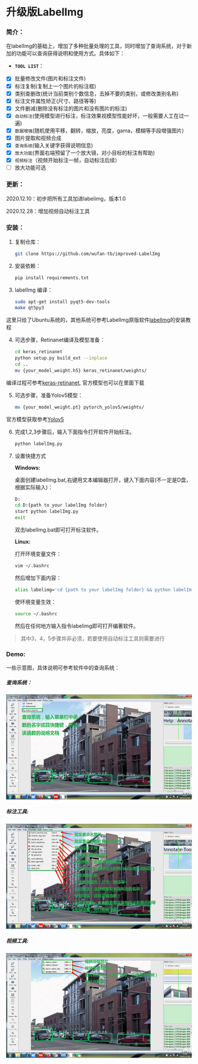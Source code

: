 # 升级版LabelImg



### 简介：

在labelImg的基础上，增加了多种批量处理的工具，同时增加了查询系统，对于新加的功能可以查询获得说明和使用方式。具体如下：

- **`TOOL LIST`**：
- [x] 批量修改文件(图片和标注文件)
- [x] 标注复制(复制上一个图片的标注框)
- [x] 类别查删改(统计当前类别个数信息，去掉不要的类别，或修改类别名称)
- [x] 标注文件属性矫正(尺寸、路径等等)
- [x] 文件删减(删除没有标注的图片和没有图片的标注)
- [x] `自动标注`(使用模型进行标注，标注效果视模型性能好坏，一般需要人工在过一遍)
- [x] `数据增强`(随机使用平移，翻转，缩放，亮度，gama，模糊等手段增强图片)
- [x] 图片提取和视频合成
- [x] `查询系统`(输入关键字获得说明信息)
- [x] `放大功能`(界面右端预留了一个放大镜，对小目标的标注有帮助)
- [x] `视频标注`（视频开始标注一帧，自动标注后续）
- [ ] 放大功能可选

### 更新：

2020.12.10：初步把所有工具加进labelimg，版本1.0

2020.12.28：增加视频自动标注工具

### 安装：

1. 复制仓库：

   ```bash
   git clone https://github.com/wufan-tb/improved-LabelImg
   ```

2. 安装依赖：

   ```bash
   pip install requirements.txt
   ```

3. labelImg 编译：

   ```bash
   sudo apt-get install pyqt5-dev-tools
   make qt5py3
   ```

  这里只给了Ubuntu系统的，其他系统可参考LabelImg原版软件[labelImg](https://github.com/tzutalin/labelImg)的安装教程

4. 可选步骤，Retinanet编译及模型准备：

   ```bash
   cd keras_retinanet
   python setup.py build_ext --inplace
   cd ..
   mv {your_model_weight.h5} keras_retinanet/weights/
   ```


  编译过程可参考[keras-retinanet](https://github.com/fizyr/keras-retinanet), 官方模型也可以在里面下载

5. 可选步骤，准备Yolov5模型：

   ```bash
   mv {your_model_weight.pt} pytorch_yolov5/weights/
   ```

  官方模型获取参考[Yolov5](https://github.com/ultralytics/yolov5)

6. 完成1,2,3步骤后，输入下面指令打开软件开始标注。

   ```bash
   python labelImg.py
   ```

7. 设置快捷方式

   **Windows:**

   桌面创建labelImg.bat,右键用文本编辑器打开，键入下面内容(不一定是D盘，根据实际输入)：

   ```bash
   D:
   cd D:{path to your labelImg folder}
   start python labelImg.py
   exit
   ```

   双击labelImg.bat即可打开标注软件。

   **Linux:**

   打开环境变量文件：

   ```bash
   vim ~/.bashrc
   ```

   然后增加下面内容：

   ```bash
   alias labelimg='cd {path to your labelImg folder} && python labelImg.py
   ```

   使环境变量生效：

   ```bash
   source ~/.bashrc
   ```

   然后在任何地方输入指令labelimg即可打开编著软件。

> 其中3，4，5步骤并非必须，若要使用自动标注工具则需要进行
>

### Demo:

一些示意图，具体说明可参考软件中的查询系统：

##### 查询系统：
![search_system](demo/0.jpg)
##### 标注工具:
![annotation](demo/1.jpg)
##### 视频工具:
![video](demo/2.jpg)
